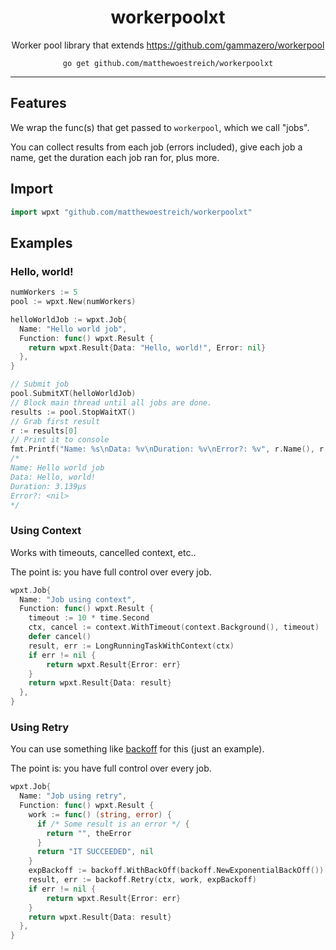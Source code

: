 <h1 align="center">workerpoolxt</h1>
<p align="center">
  Worker pool library that extends <a href="https://github.com/gammazero/workerpool">https://github.com/gammazero/workerpool</a>
</p>
<p align="center"><code>go get github.com/matthewoestreich/workerpoolxt</code></p>

---

## Features

We wrap the func(s) that get passed to `workerpool`, which we call "jobs".

You can collect results from each job (errors included), give each job a name, get the duration each job ran for, plus more.

## Import

```go
import wpxt "github.com/matthewoestreich/workerpoolxt"
```

## Examples

### Hello, world!

```go
numWorkers := 5
pool := wpxt.New(numWorkers)

helloWorldJob := wpxt.Job{
  Name: "Hello world job",
  Function: func() wpxt.Result {
    return wpxt.Result{Data: "Hello, world!", Error: nil}
  },
}

// Submit job
pool.SubmitXT(helloWorldJob)
// Block main thread until all jobs are done.
results := pool.StopWaitXT()
// Grab first result
r := results[0]
// Print it to console
fmt.Printf("Name: %s\nData: %v\nDuration: %v\nError?: %v", r.Name(), r.Data, r.Duration(), r.Error)
/*
Name: Hello world job
Data: Hello, world!
Duration: 3.139µs
Error?: <nil>
*/
```

### Using Context

Works with timeouts, cancelled context, etc..

The point is: you have full control over every job.

```go
wpxt.Job{
  Name: "Job using context",
  Function: func() wpxt.Result {
    timeout := 10 * time.Second
    ctx, cancel := context.WithTimeout(context.Background(), timeout)
    defer cancel()
    result, err := LongRunningTaskWithContext(ctx)
    if err != nil {
    	return wpxt.Result{Error: err}
    }
    return wpxt.Result{Data: result}
  },
}
```

### Using Retry

You can use something like [backoff](https://github.com/cenkalti/backoff) for this (just an example).

The point is: you have full control over every job.

```go
wpxt.Job{
  Name: "Job using retry",
  Function: func() wpxt.Result {
    work := func() (string, error) {
      if /* Some result is an error */ {
        return "", theError
      }
      return "IT SUCCEEDED", nil
    }
    expBackoff := backoff.WithBackOff(backoff.NewExponentialBackOff())
    result, err := backoff.Retry(ctx, work, expBackoff)
    if err != nil {
    	return wpxt.Result{Error: err}
    }
    return wpxt.Result{Data: result}
  },
}
```
